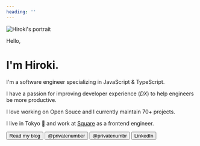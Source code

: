 ```yaml
---
heading: ''
---
```


<WiggleAnimation class="ml-auto w-40 h-40 sm:w-45 sm:h-45 mt-3 sm:mt-6 -mb-5 sm:-mb-12 mr-2">
	<img
		alt="Hiroki's portrait"
		src="/profile-square.webp"
		class="rounded-md shadow-sm shadow-gray-900/70"
	>
</WiggleAnimation>

<span class="text-xl font-medium">Hello,</span><h1 class="mt-2">I'm Hiroki.</h1>

I'm a software engineer specializing in JavaScript & TypeScript.

I have a passion for improving developer experience (_DX_) to help engineers be more productive.

I love working on Open Souce and I currently maintain <router-link to="/projects">70+ projects</router-link>.

I live in Tokyo 🗼 and work at [Square](https://squareup.com/) as a frontend engineer.

<div class="m-t-8 sm:m-t-14 flex flex-wrap gap-2 sm:gap-4">

<Button href="/posts" title="Link to my blog posts" class="w-full sm:w-auto">
	<icon-mdi-head-heart class="m-r-1" />
	Read my blog
</Button>

<Button href="https://github.com/privatenumber" type="secondary" title="Link to my GitHub profile" class="flex-1 sm:flex-none">
	<icon-mdi-github class="m-r-1" /> @privatenumber
</Button>

<Button href="https://twitter.com/privatenumbr" type="secondary" title="Link to my Twitter profile" class="flex-1 sm:flex-none">
	<icon-mdi-twitter class="m-r-1" /> @privatenumbr
</Button>

<Button href="https://www.linkedin.com/in/hirokiosame/" type="secondary" title="Link to my LinkedIn profile" class="flex-1 sm:flex-none">
	<icon-mdi-linkedin class="m-r-1" /> LinkedIn
</Button>

<!--
Deactivated
<Button href="https://www.instagram.com/private.number_" type="secondary" title="Link to my Instagram profile" class="flex-1 sm:flex-none">
	<icon-mdi-instagram class="m-r-1" />
</Button>
-->

</div>
